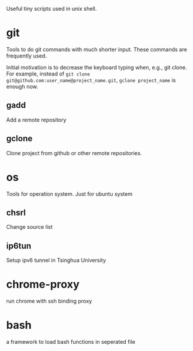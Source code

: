 Useful tiny scripts used in unix shell.

# git
Tools to do git commands with much shorter input. These commands are frequently used.

Initial motivation is to decrease the keyboard typing when, e.g., git clone. For example, instead of `git clone git@github.com:user_name@project_name.git`, `gclone project_name` is enough now.

## gadd
Add a remote repository

## gclone
Clone project from github or other remote repositories.

# os
Tools for operation system. Just for ubuntu system

## chsrl
Change source list

## ip6tun
Setup ipv6 tunnel in Tsinghua University

# chrome-proxy
run chrome with ssh binding proxy

# bash
a framework to load bash functions in seperated file